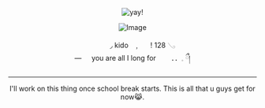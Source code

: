 
<div align="center"> 

![yay!](https://komarev.com/ghpvc/?username=your-DeuteragonistIllusion) 
</div>

<div align="center">
  
![Image](https://github.com/user-attachments/assets/0c02f8c2-cf24-4ed1-a463-2a47cd40e28d)
</div>

<p align="center"> 
⠀⠀⠀⠀◞                  kido⠀﹐⠀⠀! 128    𓂅 <br>
     —⠀⠀you are all I long for⠀⠀⠀．．𓈒    ྀ།
</p>

---

<p align="center">
I'll work on this thing once school break starts. This is all that u guys get for now😹.
</p>
